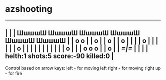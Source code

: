 # azshooting

-----------------------------------------------------------------------
|                                                                     |
|       ШшшшШ     ШшшшШ     ШшшшШ     ШшшшШ     ШшшшШ     ШшшшШ       |
|                   o                                        o        |
|                               o                                     |
|                    o                                                |
|                                                           o         |
|                                                                     |
|                                     o                               |
|                                                                     |
|                                                                     |
|                                        o        |                   |
|                                                                     |
|                                                                     |
|                                                                     |
|                                                                     |
|        o                                              |             |
|                  o           o                           o          |
|                                                  o                  |
|                                                   ___=|=___         |
|                                                                     |
|                                helth:1 shots:5  score:-90 killed:0  |
-----------------------------------------------------------------------

Control based on arrow keys:
   left   - for moving left
   right  - for moving right
   up     - for fire


